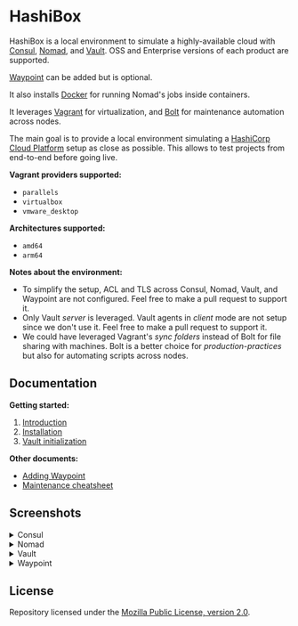 # HashiBox

HashiBox is a local environment to simulate a highly-available cloud with
[Consul](https://www.consul.io/), [Nomad](https://www.nomadproject.io/), and
[Vault](https://www.vaultproject.io/). OSS and Enterprise versions of each
product are supported.

[Waypoint](https://www.waypointproject.io/) can be added but is optional.

It also installs [Docker](https://www.docker.com/) for running Nomad's jobs
inside containers.

It leverages [Vagrant](https://www.vagrantup.com/) for virtualization, and
[Bolt](https://puppet.com/docs/bolt/) for maintenance automation across nodes.

The main goal is to provide a local environment simulating a [HashiCorp Cloud
Platform](https://cloud.hashicorp.com) setup as close as possible. This allows
to test projects from end-to-end before going live.

**Vagrant providers supported:**
- `parallels`
- `virtualbox`
- `vmware_desktop`

**Architectures supported:**
- `amd64`
- `arm64`

**Notes about the environment:**
- To simplify the setup, ACL and TLS across Consul, Nomad, Vault, and Waypoint
  are not configured. Feel free to make a pull request to support it.
- Only Vault *server* is leveraged. Vault agents in *client* mode are not setup
  since we don't use it. Feel free to make a pull request to support it.
- We could have leveraged Vagrant's *sync folders* instead of Bolt for file
  sharing with machines. Bolt is a better choice for *production-practices*
  but also for automating scripts across nodes.

## Documentation

**Getting started:**
01. [Introduction](./documentation/introduction.md)
02. [Installation](./documentation/installation.md)
03. [Vault initialization](./documentation/vault-init.md)

**Other documents:**
- [Adding Waypoint](./documentation/waypoint.md)
- [Maintenance cheatsheet](./documentation/maintenance.md)

## Screenshots

<details>
  <summary>Consul</summary>
  <br>

  ![Consul Services](./assets/consul-services-02.png)

  ![Consul Nodes](./assets/consul-nodes.png)

  ![Consul Key/Value](./assets/consul-kv.png)
</details>

<details>
  <summary>Nomad</summary>
  <br>

  ![Nomad Jobs](./assets/nomad-jobs.png)

  ![Nomad Servers](./assets/nomad-servers.png)

  ![Nomad Clients](./assets/nomad-clients-02.png)

  ![Nomad Topology](./assets/nomad-topology.png)
</details>

<details>
  <summary>Vault</summary>
  <br>

  ![Vault Secrets](./assets/vault-secrets.png)

  ![Vault Access](./assets/vault-access.png)
</details>

<details>
  <summary>Waypoint</summary>
  <br>

  ![Waypoint Authenticate](./assets/waypoint-auth.png)

  ![Waypoint Projects](./assets/waypoint-projects.png)
</details>

## License

Repository licensed under the [Mozilla Public License, version 2.0](./LICENSE).
